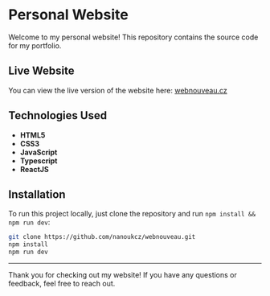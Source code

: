 # Personal Website

Welcome to my personal website! This repository contains the source code for my portfolio.

## Live Website

You can view the live version of the website here: [webnouveau.cz](https://www.webnouveau.cz/)

## Technologies Used

- **HTML5**
- **CSS3**
- **JavaScript**
- **Typescript**
- **ReactJS**

## Installation

To run this project locally, just clone the repository and run ```npm install && npm run dev```:

 ```bash
 git clone https://github.com/nanoukcz/webnouveau.git
 npm install
 npm run dev
 ```

---

Thank you for checking out my website! If you have any questions or feedback, feel free to reach out.
